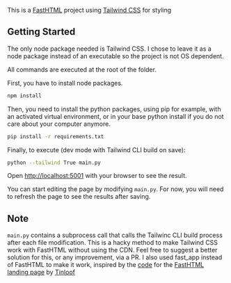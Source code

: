 This is a [FastHTML](https://fastht.ml) project using [Tailwind CSS](https://taiwindcss.com) for styling

## Getting Started

The only node package needed is Tailwind CSS. I chose to leave it as a node package instead of an executable so the project is not OS dependent.

All commands are executed at the root of the folder.

First, you have to install node packages.

```bash
npm install
```

Then, you need to install the python packages, using pip for example, with an activated virtual environment, or in your base python install if you do not care about your computer anymore.

```bash
pip install -r requirements.txt
```

Finally, to execute (dev mode with Tailwind CLI build on save):

```bash
python --tailwind True main.py
```

Open [http://localhost:5001](http://localhost:5001) with your browser to see the result.

You can start editing the page by modifying `main.py`. For now, you will need to refresh the page to see the results after saving.

## Note
`main.py` contains a subprocess call that calls the Tailwinc CLI build process after each file modification. 
This is a hacky method to make Tailwind CSS work with FastHTML without using the CDN.
Feel free to suggest a better solution for this, or any improvement, via a PR.
I also used fast_app instead of FastHTML to make it work, inspired by the [code](https://github.com/tinloof/fasthtml) for the [FastHTML landing page](https://fastht.ml) by [Tinloof](https://tinloof.com/)
